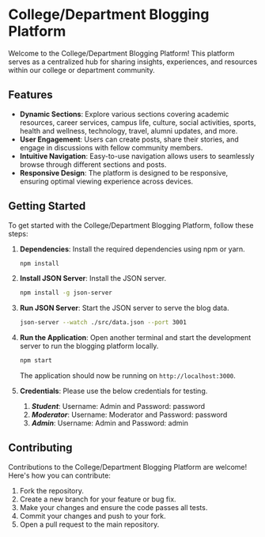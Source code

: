 # College/Department Blogging Platform

Welcome to the College/Department Blogging Platform! This platform serves as a centralized hub for sharing insights, experiences, and resources within our college or department community.

## Features

- **Dynamic Sections**: Explore various sections covering academic resources, career services, campus life, culture, social activities, sports, health and wellness, technology, travel, alumni updates, and more.
- **User Engagement**: Users can create posts, share their stories, and engage in discussions with fellow community members.
- **Intuitive Navigation**: Easy-to-use navigation allows users to seamlessly browse through different sections and posts.
- **Responsive Design**: The platform is designed to be responsive, ensuring optimal viewing experience across devices.

## Getting Started

To get started with the College/Department Blogging Platform, follow these steps:

1. **Dependencies**: Install the required dependencies using npm or yarn.

   ```bash
   npm install
   ```

2. **Install JSON Server**: Install the JSON server.

   ```bash
   npm install -g json-server

   ```

3. **Run JSON Server**: Start the JSON server to serve the blog data.

   ```bash
   json-server --watch ./src/data.json --port 3001
   ```

4. **Run the Application**: Open another terminal and start the development server to run the blogging platform locally.

   ```bash
   npm start
   ```

   The application should now be running on `http://localhost:3000`.

5. **Credentials**: Please use the below credentials for testing.

   1. **_Student_**: Username: Admin and Password: password
   2. **_Moderator_**: Username: Moderator and Password: password
   3. **_Admin_**: Username: Admin and Password: admin

## Contributing

Contributions to the College/Department Blogging Platform are welcome! Here's how you can contribute:

1. Fork the repository.
2. Create a new branch for your feature or bug fix.
3. Make your changes and ensure the code passes all tests.
4. Commit your changes and push to your fork.
5. Open a pull request to the main repository.
